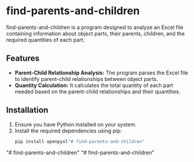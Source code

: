 # find-parents-and-children

find-parents-and-children is a program designed to analyze an Excel file containing information about object parts, their parents, children, and the required quantities of each part.

## Features

- **Parent-Child Relationship Analysis:** The program parses the Excel file to identify parent-child relationships between object parts.
- **Quantity Calculation:** It calculates the total quantity of each part needed based on the parent-child relationships and their quantities.

## Installation

1. Ensure you have Python installed on your system.
2. Install the required dependencies using pip:
   ```bash
   pip install openpyxl"# find-parents-and-children" 
"# find-parents-and-children" 
"# find-parents-and-children" 
